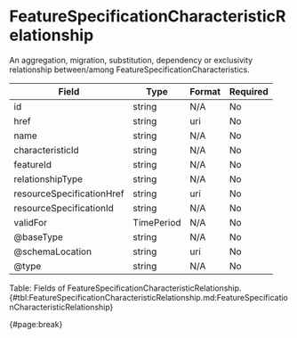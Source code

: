 <!--
    ATTENTION: This file was generated via gradle!
               Do NOT manually edit this file! Any such changes will be overwritten!
-->

# FeatureSpecificationCharacteristicRelationship

An aggregation, migration, substitution, dependency or exclusivity relationship between/among FeatureSpecificationCharacteristics.

| Field | Type | Format | Required |
| ------- | ------- | ------- | --- |
| id | string | N/A | No |
| href | string | uri | No |
| name | string | N/A | No |
| characteristicId | string | N/A | No |
| featureId | string | N/A | No |
| relationshipType | string | N/A | No |
| resourceSpecificationHref | string | uri | No |
| resourceSpecificationId | string | N/A | No |
| validFor | TimePeriod | N/A | No |
| @baseType | string | N/A | No |
| @schemaLocation | string | uri | No |
| @type | string | N/A | No |

Table: Fields of FeatureSpecificationCharacteristicRelationship. {#tbl:FeatureSpecificationCharacteristicRelationship.md:FeatureSpecificationCharacteristicRelationship}

{#page:break}
